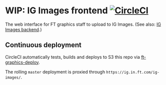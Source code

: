 # WIP: IG Images frontend [![CircleCI](https://circleci.com/gh/Financial-Times/ig-images-frontend.svg?style=svg)](https://circleci.com/gh/Financial-Times/ig-images-frontend)

The web interface for FT graphics staff to upload to IG Images. (See also: [IG Images backend](https://github.com/Financial-Times/ig-images-backend).)

## Continuous deployment

CircleCI automatically tests, builds and deploys to S3 this repo via [ft-graphics-deploy](https://github.com/ft-interactive/ft-graphics-deploy).

The rolling `master` deployment is proxied through `https://ig.in.ft.com/ig-images/`.
